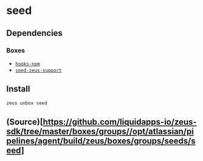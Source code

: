 
seed 
====================




## Dependencies
### Boxes
* [`hooks-npm`](hooks-npm.md)
* [`seed-zeus-support`](seed-zeus-support.md)




## Install
```bash
zeus unbox seed
```







## (Source)[https://github.com/liquidapps-io/zeus-sdk/tree/master/boxes/groups//opt/atlassian/pipelines/agent/build/zeus/boxes/groups/seeds/seed]
